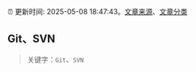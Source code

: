 :alarm_clock: 更新时间: 2025-05-08 18:47:43。[文章来源](/README.md)、[文章分类](/TAGS.md)

## Git、SVN


> 关键字：`Git`、`SVN`



